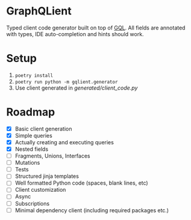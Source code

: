 # GraphQLient
Typed client code generator built on top of [GQL](https://github.com/graphql-python/gql).
All fields are annotated with types, IDE auto-completion and hints should work.

# Setup
1. `poetry install`
2. `poetry run python -m gqlient.generator`
3. Use client generated in *generated/client_code.py*

# Roadmap
- [x] Basic client generation
- [x] Simple queries
- [x] Actually creating and executing queries
- [x] Nested fields
- [ ] Fragments, Unions, Interfaces
- [ ] Mutations
- [ ] Tests
- [ ] Structured jinja templates
- [ ] Well formatted Python code (spaces, blank lines, etc)
- [ ] Client customization
- [ ] Async
- [ ] Subscriptions
- [ ] Minimal dependency client (including required packages etc.)
